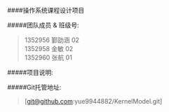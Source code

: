 ####操作系统课程设计项目

#####团队成员 & 班级号:
>1352956 鄞劭涵 02 <br/>
>1352958 金敏   02 <br/>
>1352960 张航   01 <br/>

#####项目说明:
>

#####Git托管地址:
>[git@github.com:yue9944882/KernelModel.git]